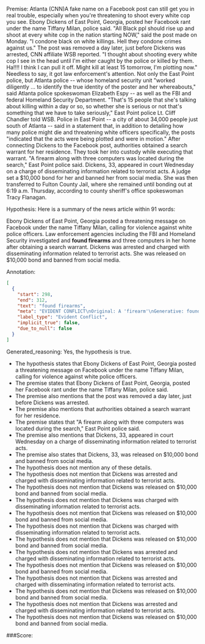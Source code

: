 
Premise:
Atlanta (CNN)A fake name on a Facebook post can still get you in real trouble, especially when you're threatening to shoot every white cop you see. Ebony Dickens of East Point, Georgia, posted her Facebook rant under the name Tiffany Milan, police said. "All Black ppl should rise up and shoot at every white cop in the nation starting NOW," said the post made on Monday. "I condone black on white killings. Hell they condone crimes against us." The post was removed a day later, just before Dickens was arrested, CNN affiliate WSB reported. "I thought about shooting every white cop I see in the head until I'm either caught by the police or killed by them.  Ha!!!!  I think I can pull it off.  Might kill at least 15 tomorrow, I'm plotting now." Needless to say, it got law enforcement's attention. Not only the East Point police, but Atlanta police -- whose homeland security unit "worked diligently ... to identify the true identity of the poster and her whereabouts," said Atlanta police spokeswoman Elizabeth Espy -- as well as the FBI and federal Homeland Security Department. "That's 15 people that she's talking about killing within a day or so, so whether she is serious or not that's something that we have to take seriously," East Point police Lt. Cliff Chandler told WSB. Police in East Point -- a city of about 34,000 people just south of Atlanta -- said in a statement that, in addition to detailing how many police might die and threatening white officers specifically, the posts "indicated that the acts were being plotted and were in motion." After connecting Dickens to the Facebook post, authorities obtained a search warrant for her residence. They took her into custody while executing that warrant. "A firearm along with three computers was located during the search," East Point police said. Dickens, 33, appeared in court Wednesday on a charge of disseminating information related to terrorist acts. A judge set a $10,000 bond for her and banned her from social media. She was then transferred to Fulton County Jail, where she remained until bonding out at 6:19 a.m. Thursday, according to county sheriff's office spokeswoman Tracy Flanagan.


Hypothesis:
Here is a summary of the news article within 91 words:

Ebony Dickens of East Point, Georgia posted a threatening message on Facebook under the name Tiffany Milan, calling for violence against white police officers. Law enforcement agencies including the FBI and Homeland Security investigated and **found firearms** and three computers in her home after obtaining a search warrant. Dickens was arrested and charged with disseminating information related to terrorist acts. She was released on $10,000 bond and banned from social media.

Annotation:
```json
[
  {
    "start": 298,
    "end": 312,
    "text": "found firearms",
    "meta": "EVIDENT CONFLICT\nOriginal: A 'firearm'\nGenerative: found firearms",
    "label_type": "Evident Conflict",
    "implicit_true": false,
    "due_to_null": false
  }
]
```

Generated_reasoning:
Yes, the hypothesis is true. 
- The hypothesis states that Ebony Dickens of East Point, Georgia posted a threatening message on Facebook under the name Tiffany Milan, calling for violence against white police officers. 
- The premise states that Ebony Dickens of East Point, Georgia, posted her Facebook rant under the name Tiffany Milan, police said. 
- The premise also mentions that the post was removed a day later, just before Dickens was arrested. 
- The premise also mentions that authorities obtained a search warrant for her residence. 
- The premise states that "A firearm along with three computers was located during the search," East Point police said. 
- The premise also mentions that Dickens, 33, appeared in court Wednesday on a charge of disseminating information related to terrorist acts. 
- The premise also states that Dickens, 33, was released on $10,000 bond and banned from social media. 
- The hypothesis does not mention any of these details. 
- The hypothesis does not mention that Dickens was arrested and charged with disseminating information related to terrorist acts. 
- The hypothesis does not mention that Dickens was released on $10,000 bond and banned from social media. 
- The hypothesis does not mention that Dickens was charged with disseminating information related to terrorist acts. 
- The hypothesis does not mention that Dickens was released on $10,000 bond and banned from social media. 
- The hypothesis does not mention that Dickens was charged with disseminating information related to terrorist acts. 
- The hypothesis does not mention that Dickens was released on $10,000 bond and banned from social media. 
- The hypothesis does not mention that Dickens was arrested and charged with disseminating information related to terrorist acts. 
- The hypothesis does not mention that Dickens was released on $10,000 bond and banned from social media. 
- The hypothesis does not mention that Dickens was arrested and charged with disseminating information related to terrorist acts. 
- The hypothesis does not mention that Dickens was released on $10,000 bond and banned from social media. 
- The hypothesis does not mention that Dickens was arrested and charged with disseminating information related to terrorist acts. 
- The hypothesis does not mention that Dickens was released on $10,000 bond and banned from social media. 

###Score:
